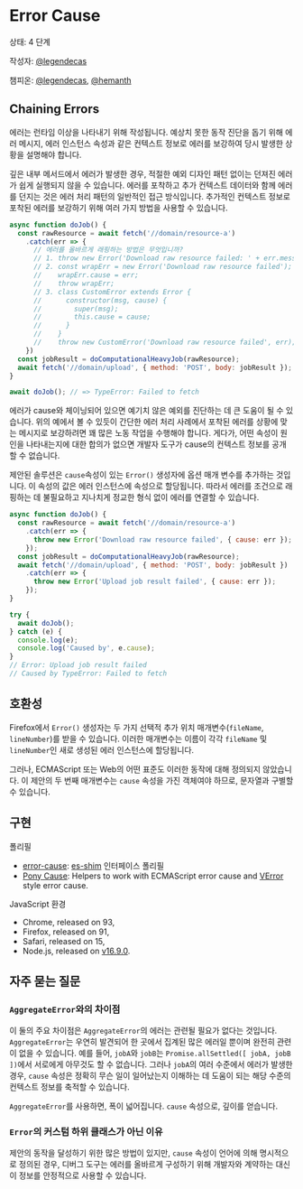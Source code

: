# Error Cause
상태: 4 단계

작성자: [@legendecas](https://github.com/legendecas)

챔피온: [@legendecas](https://github.com/legendecas), [@hemanth](https://github.com/hemanth)

## Chaining Errors

에러는 런타임 이상을 나타내기 위해 작성됩니다. 예상치 못한 동작 진단을 돕기 위해 에러 메시지, 에러 인스턴스 속성과 같은 컨텍스트 정보로 에러를 보강하여 당시 발생한 상황을 설명해야 합니다.

깊은 내부 메서드에서 에러가 발생한 경우, 적절한 예외 디자인 패턴 없이는 던져진 에러가 쉽게 실행되지 않을 수 있습니다. 에러를 포착하고 추가 컨텍스트 데이터와 함께 에러를 던지는 것은 에러 처리 패턴의 일반적인 접근 방식입니다. 추가적인 컨텍스트 정보로 포착된 에러를 보강하기 위해 여러 가지 방법을 사용할 수 있습니다.
```js
async function doJob() {
  const rawResource = await fetch('//domain/resource-a')
    .catch(err => {
      // 에러를 올바르게 래핑하는 방법은 무엇입니까?
      // 1. throw new Error('Download raw resource failed: ' + err.message);
      // 2. const wrapErr = new Error('Download raw resource failed');
      //    wrapErr.cause = err;
      //    throw wrapErr;
      // 3. class CustomError extends Error {
      //      constructor(msg, cause) {
      //        super(msg);
      //        this.cause = cause;
      //      }
      //    }
      //    throw new CustomError('Download raw resource failed', err);
    })
  const jobResult = doComputationalHeavyJob(rawResource);
  await fetch('//domain/upload', { method: 'POST', body: jobResult });
}

await doJob(); // => TypeError: Failed to fetch
```
에러가 cause와 체이닝되어 있으면 예기치 않은 예외를 진단하는 데 큰 도움이 될 수 있습니다. 위의 예에서 볼 수 있듯이 간단한 에러 처리 사례에서 포착된 에러를 상황에 맞는 메시지로 보강하려면 꽤 많은 노동 작업을 수행해야 합니다. 게다가, 어떤 속성이 원인을 나타내는지에 대한 합의가 없으면 개발자 도구가 cause의 컨텍스트 정보를 공개할 수 없습니다.

제안된 솔루션은 `cause`속성이 있는 `Error()` 생성자에 옵션 매개 변수를 추가하는 것입니다. 이 속성의 값은 에러 인스턴스에 속성으로 할당됩니다. 따라서 에러를 조건으로 래핑하는 데 불필요하고 지나치게 정교한 형식 없이 에러를 연결할 수 있습니다.
```js
async function doJob() {
  const rawResource = await fetch('//domain/resource-a')
    .catch(err => {
      throw new Error('Download raw resource failed', { cause: err });
    });
  const jobResult = doComputationalHeavyJob(rawResource);
  await fetch('//domain/upload', { method: 'POST', body: jobResult })
    .catch(err => {
      throw new Error('Upload job result failed', { cause: err });
    });
}

try {
  await doJob();
} catch (e) {
  console.log(e);
  console.log('Caused by', e.cause);
}
// Error: Upload job result failed
// Caused by TypeError: Failed to fetch
```

## 호환성
Firefox에서 `Error()` 생성자는 두 가지 선택적 추가 위치 매개변수(`fileName`, `lineNumber`)를 받을 수 있습니다. 이러한 매개변수는 이름이 각각 `fileName` 및 `lineNumber`인 새로 생성된 에러 인스턴스에 할당됩니다.

그러나, ECMAScript 또는 Web의 어떤 표준도 이러한 동작에 대해 정의되지 않았습니다. 이 제안의 두 번째 매개변수는 `cause` 속성을 가진 객체여야 하므로, 문자열과 구별할 수 있습니다.

## 구현
폴리필
- [error-cause](https://www.npmjs.com/package/error-cause): [es-shim](https://github.com/es-shims/es-shim-api) 인터페이스 폴리필
- [Pony Cause](https://github.com/voxpelli/pony-cause): Helpers to work with ECMAScript error cause and [VError](https://github.com/TritonDataCenter/node-verror) style error cause.

JavaScript 환경

- Chrome, released on 93,
- Firefox, released on 91,
- Safari, released on 15,
- Node.js, released on [v16.9.0](https://nodejs.org/en/blog/release/v16.9.0/#error-cause).

## 자주 묻는 질문
### `AggregateError`와의 차이점

이 둘의 주요 차이점은 `AggregateError`의 에러는 관련될 필요가 없다는 것입니다. `AggregateError`는 우연히 발견되어 한 곳에서 집계된 많은 에러일 뿐이며 완전히 관련이 없을 수 있습니다. 예를 들어, `jobA`와 `jobB`는 `Promise.allSettled([ jobA, jobB ])`에서 서로에게 아무것도 할 수 없습니다. 그러나 `jobA`의 여러 수준에서 에러가 발생한 경우, `cause` 속성은 정확히 무슨 일이 일어났는지 이해하는 데 도움이 되는 해당 수준의 컨텍스트 정보를 축적할 수 있습니다.

`AggregateError`를 사용하면, 폭이 넓어집니다. `cause` 속성으로, 깊이를 얻습니다.

### `Error`의 커스텀 하위 클래스가 아닌 이유

제안의 동작을 달성하기 위한 많은 방법이 있지만, `cause` 속성이 언어에 의해 명시적으로 정의된 경우, 디버그 도구는 에러를 올바르게 구성하기 위해 개발자와 계약하는 대신 이 정보를 안정적으로 사용할 수 있습니다.